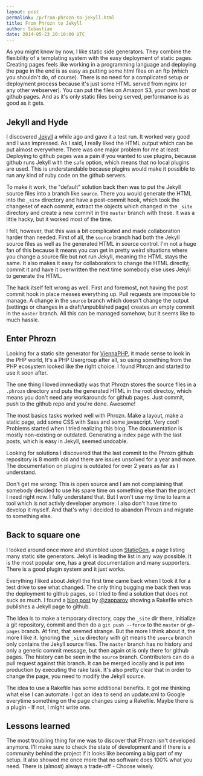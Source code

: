 ```yaml
---
layout: post
permalink: /p/from-phrozn-to-jekyll.html
title: From Phrozn to Jekyll
author: Sebastian
date: 2014-05-23 20:10:00 UTC
---
```

As you might know by now, I like static side generators. They combine the flexibility of a templating system with the easy deployment of static pages. Creating pages feels like working in a programming language and deploying the page in the end is as easy as putting some html files on an ftp (which you shouldn't do, of course). There is no need for a complicated setup or deployment process because it's just some HTML served from nginx (or any other webserver). You can put the files on Amazon S3, your own host or github pages. And as it's only static files being served, performance is as good as it gets.

## Jekyll and Hyde

I discovered [Jekyll](http://jekyllrb.com/) a while ago and gave it a test run. It worked very good and I was impressed. As I said, I really liked the HTML output which can be put almost everywhere. There was one major problem for me at least: Deploying to github pages was a pain if you wanted to use plugins, because github runs Jekyll with the `safe` option, which means that no local plugins are used. This is understandable because plugins would make it possible to run any kind of ruby code on the github servers.

To make it work, the "default" solution back then was to put the Jekyll source files into a branch like `source`. There you would generate the HTML into the `_site` directory and have a post-commit hook, which took the changeset of each commit, extract the objects which changed in the `_site` directory and create a new commit in the `master` branch with these. It was a little hacky, but it worked most of the time.

I felt, however, that this was a bit complicated and made collaboration harder than needed. First of all, the `source` branch had both the Jekyll source files as well as the generated HTML in source control. I'm not a huge fan of this because it means you can get in pretty weird situations where you change a source file but not run Jekyll, meaning the HTML stays the same. It also makes it easy for collaborators to change the HTML directly, commit it and have it overwritten the next time somebody else uses Jekyll to generate the HTML.

The hack itself felt wrong as well. First and foremost, not having the post commit hook in place messes everything up. Pull requests are impossible to manage. A change in the `source` branch which doesn't change the output (settings or changes in a draft/unpublished page) creates an empty commit in the `master` branch. All this can be managed somehow, but it seems like to much hassle.

## Enter Phrozn

Looking for a static site generator for [ViennaPHP](http://www.viennaphp.org), it made sense to look in the PHP world, It's a PHP Usergroup after all, so using something from the PHP ecosystem looked like the right choice. I found Phrozn and started to use it soon after.

The one thing I loved immediatly was that Phrozn stores the source files in a `.phrozn` directory and puts the generated HTML in the root directoy, which means you don't need any workarounds for github pages. Just commit, push to the github repo and you're done. Awesome!

The most basics tasks worked well with Phrozn. Make a layout, make a static page, add some CSS with Sass and some javascript. Very cool! Problems started when I tried realizing this blog. The documentation is mostly non-existing or outdated. Generating a index page with the last posts, which is easy in Jekyll, seemed undoable.

Looking for solutions I discovered that the last commit to the Phrozn github repository is 8 month old and there are issues unsolved for a year and more. The documentation on plugins is outdated for over 2 years as far as I understand.

Don't get me wrong: This is open source and I am not complaining that somebody decided to use his spare time on something else than the project I need right now. I fully understand that. But I won't use my time to learn a tool which is not activly developer anymore. I also don't have time to develop it myself. And that's why I decided to abandon Phrozn and migrate to something else.

## Back to square one

I looked around once more and stumbled upon [StaticGen](http://www.staticgen.com/), a page listing many static site generators. Jekyll is leading the list in any way possible. It is the most popular one, has a great documentation and many supporters. There is a good plugin system and it just works.

Everything I liked about Jekyll the first time came back when I took it for a test drive to see what changed. The only thing bugging me back then was the deployment to github pages, so I tried to find a solution that does not suck as much. I found a [blog post](http://ixti.net/software/2013/01/28/using-jekyll-plugins-on-github-pages.html) by [@zapparov](https://twitter.com/zapparov) showing a Rakefile which publishes a Jekyll page to github. 

The idea is to make a temporary directory, copy the `_site` dir there, initialize a git repository, commit and then do a `git push --force` to the `master` or `gh-pages` branch. At first, that seemed strange. But the more I think about it, the more I like it. Ignoring the `_site` directory with git means the `source` branch only contains the Jekyll source files. The `master` branch has no history and only a generic commit message, but then again ot is only there for github pages. The history can be seen in the `source` branch. Contributers can do a pull request against this branch. It can be merged locally and is put into production by executing the rake task. It's also pretty clear that in order to change the page, you need to modify the Jekyll source.

The idea to use a Rakefile has some additional benefits. It got me thinking what else I can automate. I got an idea to send an update.xml to Google everytime something on the page changes using a Rakefile. Maybe there is a plugin - If not, I might write one.

## Lessons learned

The most troubling thing for me was to discover that Phrozn isn't developed anymore. I'll make sure to check the state of development and if there is a community behind the project if it looks like becoming a big part of my setup. It also showed me once more that no software does 100% what you need. There is (almost) always a trade-off - Choose wisely.
